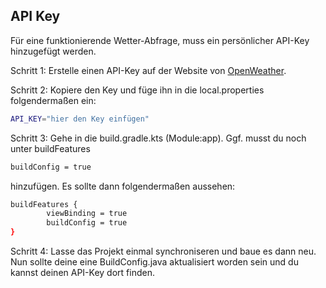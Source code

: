 ## API Key
Für eine funktionierende Wetter-Abfrage, muss ein persönlicher API-Key hinzugefügt werden.

Schritt 1: Erstelle einen API-Key auf der Website von [OpenWeather](https://home.openweathermap.org/api_keys).  

Schritt 2: Kopiere den Key und füge ihn in die local.properties folgendermaßen ein:
```bash
API_KEY="hier den Key einfügen"
```

Schritt 3: Gehe in die build.gradle.kts (Module:app). Ggf. musst du noch unter buildFeatures 
```bash
buildConfig = true
```
hinzufügen. Es sollte dann folgendermaßen aussehen:
```bash
buildFeatures {
        viewBinding = true
        buildConfig = true
}
```
Schritt 4: Lasse das Projekt einmal synchroniseren und baue es dann neu. Nun sollte deine eine BuildConfig.java aktualisiert worden sein und du kannst deinen API-Key dort finden.
